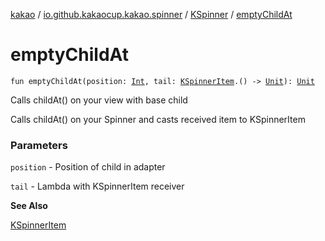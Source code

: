 [kakao](../../index.md) / [io.github.kakaocup.kakao.spinner](../index.md) / [KSpinner](index.md) / [emptyChildAt](./empty-child-at.md)

# emptyChildAt

`fun emptyChildAt(position: `[`Int`](https://kotlinlang.org/api/latest/jvm/stdlib/kotlin/-int/index.html)`, tail: `[`KSpinnerItem`](../-k-spinner-item/index.md)`.() -> `[`Unit`](https://kotlinlang.org/api/latest/jvm/stdlib/kotlin/-unit/index.html)`): `[`Unit`](https://kotlinlang.org/api/latest/jvm/stdlib/kotlin/-unit/index.html)

Calls childAt() on your view with base child

Calls childAt() on your Spinner and casts received item to KSpinnerItem

### Parameters

`position` - Position of child in adapter

`tail` - Lambda with KSpinnerItem receiver

**See Also**

[KSpinnerItem](../-k-spinner-item/index.md)

